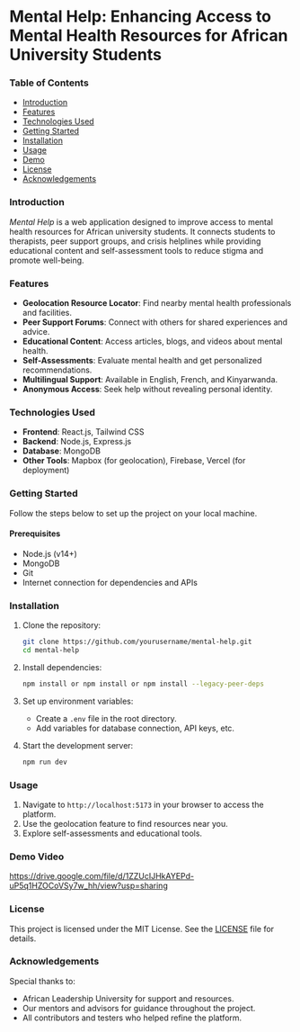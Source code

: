 # **Mental Help: Enhancing Access to Mental Health Resources for African University Students**

### **Table of Contents**
- [Introduction](#introduction)
- [Features](#features)
- [Technologies Used](#technologies-used)
- [Getting Started](#getting-started)
- [Installation](#installation)
- [Usage](#usage)
- [Demo](#Demo)
- [License](#license)
- [Acknowledgements](#acknowledgements)


### **Introduction**
*Mental Help* is a web application designed to improve access to mental health resources for African university students. It connects students to therapists, peer support groups, and crisis helplines while providing educational content and self-assessment tools to reduce stigma and promote well-being.



### **Features**
- **Geolocation Resource Locator**: Find nearby mental health professionals and facilities.  
- **Peer Support Forums**: Connect with others for shared experiences and advice.  
- **Educational Content**: Access articles, blogs, and videos about mental health.  
- **Self-Assessments**: Evaluate mental health and get personalized recommendations.  
- **Multilingual Support**: Available in English, French, and Kinyarwanda.  
- **Anonymous Access**: Seek help without revealing personal identity.  



### **Technologies Used**
- **Frontend**: React.js, Tailwind CSS  
- **Backend**: Node.js, Express.js  
- **Database**: MongoDB  
- **Other Tools**: Mapbox (for geolocation), Firebase, Vercel (for deployment)  



### **Getting Started**
Follow the steps below to set up the project on your local machine.

#### Prerequisites
- Node.js (v14+)
- MongoDB
- Git
- Internet connection for dependencies and APIs



### **Installation**
1. Clone the repository:
   ```bash
   git clone https://github.com/yourusername/mental-help.git
   cd mental-help
   ```
2. Install dependencies:
   ```bash
   npm install or npm install or npm install --legacy-peer-deps
   ```
3. Set up environment variables:
   - Create a `.env` file in the root directory.
   - Add variables for database connection, API keys, etc.

4. Start the development server:
   ```bash
   npm run dev
   ```

### **Usage**
1. Navigate to `http://localhost:5173` in your browser to access the platform.  
2. Use the geolocation feature to find resources near you.  
3. Explore self-assessments and educational tools.  


### **Demo Video**
https://drive.google.com/file/d/1ZZUcIJHkAYEPd-uP5q1HZOCoVSy7w_hh/view?usp=sharing


### **License**
This project is licensed under the MIT License. See the [LICENSE](LICENSE) file for details.


### **Acknowledgements**
Special thanks to:
- African Leadership University for support and resources.  
- Our mentors and advisors for guidance throughout the project.  
- All contributors and testers who helped refine the platform.